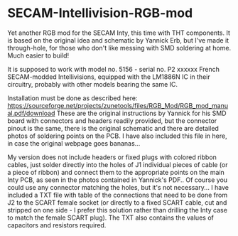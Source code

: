 # SECAM-Intellivision-RGB-mod
Yet another RGB mod for the SECAM Inty, this time with THT components. It is based on the original idea and schematic by Yannick Erb, but I've made it through-hole, for those who don't like messing with SMD soldering at home. Much easier to build!

It is supposed to work with model no. 5156 - serial no. P2 xxxxxx French SECAM-modded Intellivisions, equipped with the LM1886N IC in their circuitry, probably with other models bearing the same IC.

Installation must be done as described here:
https://sourceforge.net/projects/zunetools/files/RGB_Mod/RGB_mod_manual.pdf/download These are the original instructions by Yannick for his SMD board with connectors and headers readily provided, but the connector pinout is the same, there is the original schematic and there are detailed photos of soldering points on the PCB. I have also included this file in here, in case the original webpage goes bananas...

My version does not include headers or fixed plugs with colored ribbon cables, just solder directly into the holes of J1 individual pieces of cable (or a piece of ribbon) and connect them to the appropriate points on the main Inty PCB, as seen in the photos contained in Yannick's PDF.. Of course you could use any connector matching the holes, but it's not necessary...
I have included a TXT file with table of the connections that need to be done from J2 to the SCART female socket (or directly to a fixed SCART cable, cut and stripped on one side - I prefer this solution rather than drilling the Inty case to match the female SCART plug). The TXT also contains the values of capacitors and resistors required.

